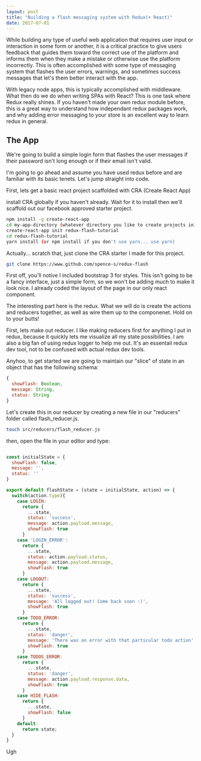 ```yaml
---
layout: post
title: "Building a flash messaging system with Redux(+ React)"
date: 2017-07-01
---
```


While building any type of useful web application that requires user input or interaction in some form or another, it is a critical practice to give users feedback that guides them toward the correct use of the platform and informs them when they make a mistake or otherwise use the platform incorrectly. This is often accomplished with some type of messaging system that flashes the user errors, warnings, and sometimes success messages that let's them better interact with the app.

With legacy node apps, this is typically accomplished with middleware. What then do we do when writing SPAs with React? This is one task where Redux really shines. If you haven't made your own redux module before, this is a great way to understand how independant redux packages work, and why adding error messaging to your store is an excellent way to learn redux in general.

## The App

We're going to build a simple login form that flashes the user messages if their password isn't long enough or if their email isn't valid.

I'm going to go ahead and assume you have used redux before and are familiar with its basic tenets. Let's jump straight into code.

First, lets get a basic react project scaffolded with CRA (Create React App)

install CRA globally if you haven't already. Wait for it to install then we'll scaffold out our facebook approved starter project.

``` bash
npm install -g create-react-app
cd my-app-directory (whatever directory you like to create projects in)
create-react-app init redux-flash-tutorial
cd redux-flash-tutorial
yarn install (or npm install if you don't use yarn... use yarn)
```

Actually... scratch that, just clone the CRA starter I made for this project.

``` bash
git clone https://www.github.com/spence-s/redux-flash
```

First off, you'll notive I included bootstrap 3 for styles. This isn't going to be a fancy interface, just a simple form, so we won't be adding much to make it look nice. I already coded the layout of the page in our only react component.

The interesting part here is the redux. What we will do is create the actions and reducers together, as well as wire them up to the componenet. Hold on to your butts!

First, lets make out reducer. I like making reducers first for anything I put in redux, because it quickly lets me visualize all my state possibilities. I am also a big fan of using redux logger to help me out. It's an essentail redux dev tool, not to be confused with actual redux dev tools.

Anyhoo, to get started we are going to maintain our "slice" of state in an object that has the following schema:

```js
{
  showFlash: Boolean,
  message: String,
  status: String
}
```

Let's create this in our reducer by creating a new file in our "reducers" folder called flash_reducer.js.

``` bash
touch src/reducers/flash_reducer.js
```
then, open the file in your editor and type:


```js

const initialState = {
  showFlash: false,
  message: '',
  status: ''
}

export default flashState = (state = initialState, action) => {
  switch(action.type){
    case LOGIN:
      return {
        ...state,
        status: 'success',
        message: action.payload.message,
        showFlash: true
      }
    case 'LOGIN_ERROR':
      return {
        ...state,
        status: action.payload.status,
        message: action.payload.message,
        showFlash: true
      }
    case LOGOUT:
      return {
        ...state,
        status: 'success',
        message: 'All logged out! Come back soon :)',
        showFlash: true
      }
    case TODO_ERROR:
      return {
        ...state,
        status: 'danger',
        message: 'There was an error with that particular todo action',
        showFlash: true
      }
    case TODOS_ERROR:
      return {
        ...state,
        status: 'danger',
        message: action.payload.response.data,
        showFlash: true
      }
    case HIDE_FLASH:
      return {
        ...state,
        showFlash: false
      }
    default:
      return state;
  }
}

```

Ugh
